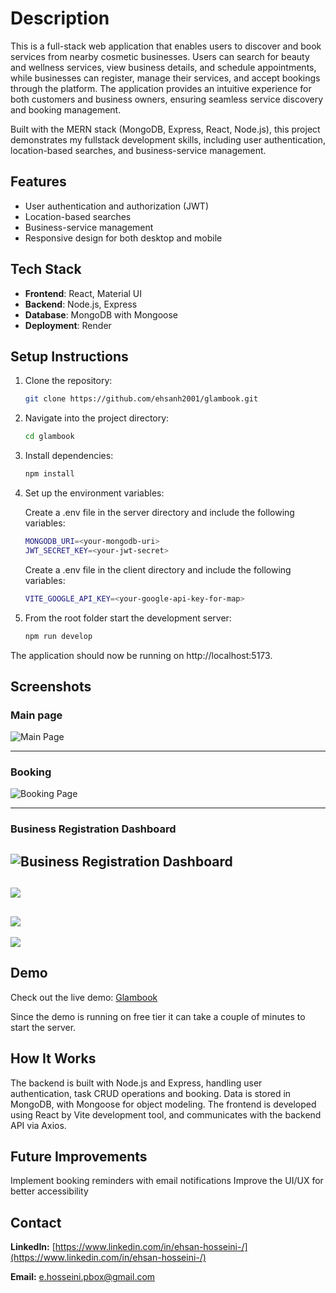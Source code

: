 # Description

This is a full-stack web application that enables users to discover and book services from nearby cosmetic businesses. Users can search for beauty and wellness services, view business details, and schedule appointments, while businesses can register, manage their services, and accept bookings through the platform. The application provides an intuitive experience for both customers and business owners, ensuring seamless service discovery and booking management.

Built with the MERN stack (MongoDB, Express, React, Node.js), this project demonstrates my fullstack development skills, including user authentication, location-based searches, and business-service management.

## Features

- User authentication and authorization (JWT)
- Location-based searches
- Business-service management
- Responsive design for both desktop and mobile

## Tech Stack

- **Frontend**: React, Material UI
- **Backend**: Node.js, Express
- **Database**: MongoDB with Mongoose
- **Deployment**: Render

## Setup Instructions

1. Clone the repository:
   ```bash
   git clone https://github.com/ehsanh2001/glambook.git
   ```
2. Navigate into the project directory:

   ```bash
   cd glambook
   ```

3. Install dependencies:

   ```bash
   npm install
   ```

4. Set up the environment variables:

   Create a .env file in the server directory and include the following variables:

   ```bash
   MONGODB_URI=<your-mongodb-uri>
   JWT_SECRET_KEY=<your-jwt-secret>
   ```

   Create a .env file in the client directory and include the following variables:

   ```bash
   VITE_GOOGLE_API_KEY=<your-google-api-key-for-map>
   ```

5. From the root folder start the development server:

   ```bash
   npm run develop
   ```

The application should now be running on http://localhost:5173.

## Screenshots

### Main page

![Main Page](./assets/Screenshot%202024-10-20%20090421.png)

---

### Booking

![Booking Page](./assets/Screenshot%202024-10-20%20090636.png)

---

### Business Registration Dashboard

## ![Business Registration Dashboard](./assets/1.png)

## ![](./assets/2.png)

## ![](./assets/3.png)

![](./assets/4.png)

## Demo

Check out the live demo: [Glambook](https://glambook.onrender.com/)

Since the demo is running on free tier it can take a couple of minutes to start the server.

## How It Works

The backend is built with Node.js and Express, handling user authentication, task CRUD operations and booking. Data is stored in MongoDB, with Mongoose for object modeling. The frontend is developed using React by Vite development tool, and communicates with the backend API via Axios.

## Future Improvements

Implement booking reminders with email notifications
Improve the UI/UX for better accessibility

## Contact

**LinkedIn:** [https://www.linkedin.com/in/ehsan-hosseini-/](https://www.linkedin.com/in/ehsan-hosseini-/)

**Email:** e.hosseini.pbox@gmail.com
